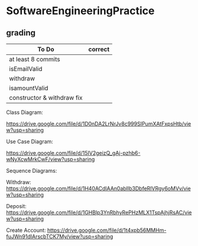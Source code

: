 # SoftwareEngineeringPractice
## grading

To Do | correct
---|---
at least 8 commits|
isEmailValid|
withdraw|
isamountValid|
constructor & withdraw fix|

Class Diagram:

https://drive.google.com/file/d/1D0nDA2LrNrJv8c999SIPumXAtFxpsHtb/view?usp=sharing

Use Case Diagram:

https://drive.google.com/file/d/15IV2geizQ_gAj-pzhb6-wNyXcwMrkCwF/view?usp=sharing

Sequence Diagrams:

Withdraw:
https://drive.google.com/file/d/1H40ACdlAAn0ablIb3DbfeRlVRgy6oMVv/view?usp=sharing

Deposit:
https://drive.google.com/file/d/1GHBlp3YnRbhyRePHzMLX1TspAjhjRsAC/view?usp=sharing

Create Account:
https://drive.google.com/file/d/1t4xpb56MMHm-fuJWn91dIArscbTCK7My/view?usp=sharing
